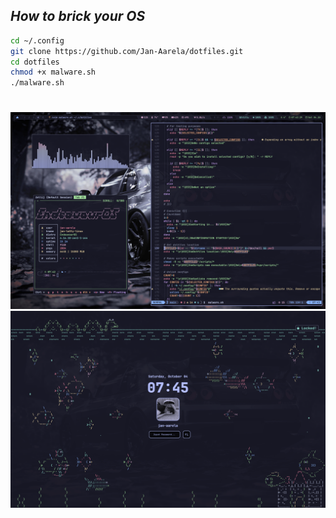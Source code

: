 ## *How to brick your OS*
```bash
cd ~/.config
git clone https://github.com/Jan-Aarela/dotfiles.git
cd dotfiles
chmod +x malware.sh
./malware.sh
```

#
![alt_text](images/desktop2.png)
![alt_text](images/lockscreen2.png)
